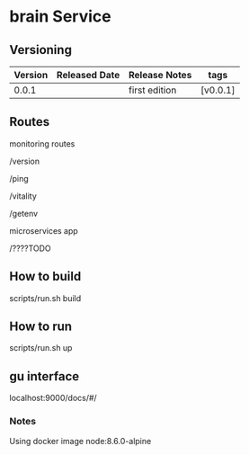 # brain Service

## Versioning

Version | Released Date | Release Notes                                             |tags		|
--------|---------------|-----------------------------------------------------------|----------	|
0.0.1	|	            |	first edition                                           | [v0.0.1]  |


## Routes
monitoring routes

/version

/ping

/vitality

/getenv

microservices app

/????TODO

## How to build
scripts/run.sh build
## How to run
scripts/run.sh up

## gu interface
localhost:9000/docs/#/

### Notes
Using docker image node:8.6.0-alpine
